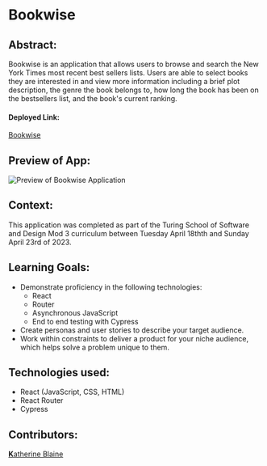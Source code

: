 # Bookwise


## Abstract:

[//]: <>

Bookwise is an application that allows users to browse and search the New York Times most recent best sellers lists. Users are able to select books they are interested in and view more information including a brief plot description, the genre the book belongs to, how long the book has been on the bestsellers list, and the book's current ranking.

#### Deployed Link:
[Bookwise](https://bookwise-8pvsn8fz4-katherineblaine.vercel.app/)

  
## Preview of App:

[//]: <>

![Preview of Bookwise Application](preview.png)


## Context:

[//]: <>

This application was completed as part of the Turing School of Software and Design Mod 3 curriculum between Tuesday April 18thth and Sunday April 23rd of 2023.

  
## Learning Goals:

[//]: <>

- Demonstrate proficiency in the following technologies:
  - React
  - Router
  - Asynchronous JavaScript
  - End to end testing with Cypress
- Create personas and user stories to describe your target audience.
- Work within constraints to deliver a product for your niche audience, which helps solve a problem unique to them.


## Technologies used:

- React (JavaScript, CSS, HTML)
- React Router
- Cypress

## Contributors:

[//]: <>

[**K**atherine Blaine](https://github.com/KatherineBlaine)
